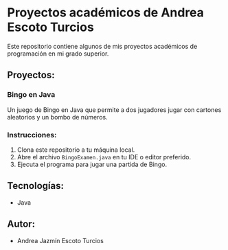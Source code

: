 # Proyectos académicos de Andrea Escoto Turcios

Este repositorio contiene algunos de mis proyectos académicos de programación en mi grado superior.

## Proyectos:

### Bingo en Java
Un juego de Bingo en Java que permite a dos jugadores jugar con cartones aleatorios y un bombo de números.

### Instrucciones:
1. Clona este repositorio a tu máquina local.
2. Abre el archivo `BingoExamen.java` en tu IDE o editor preferido.
3. Ejecuta el programa para jugar una partida de Bingo.

## Tecnologías:
- Java

## Autor:
- Andrea Jazmín Escoto Turcios
